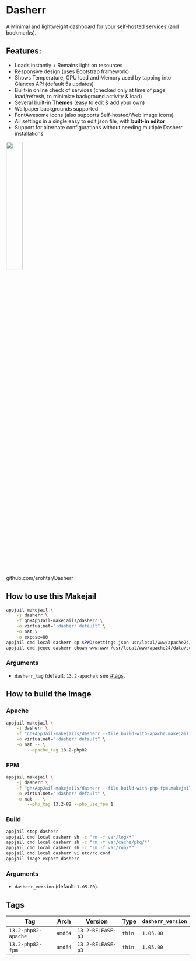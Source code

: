 # Dasherr

A Minimal and lightweight dashboard for your self-hosted services (and bookmarks).

## Features:

* Loads instantly + Remains light on resources
* Responsive design (uses Bootstrap framework)
* Shows Temperature, CPU load and Memory used by tapping into Glances API (default 5s updates)
* Built-in online check of services (checked only at time of page load/refresh, to minimize background activity & load)
* Several built-in **Themes** (easy to edit & add your own)
* Wallpaper backgrounds supported
* FontAwesome icons (also supports Self-hosted/Web image icons)
* All settings in a single easy to edit json file, with **built-in editor**
* Support for alternate configurations without needing multiple Dasherr installations

<img src="https://raw.githubusercontent.com/erohtar/Dasherr/main/www/res/favicon.svg" width="30%" height="auto">

github.com/erohtar/Dasherr

## How to use this Makejail

```sh
appjail makejail \
    -j dasherr \
    -f gh+AppJail-makejails/dasherr \
    -o virtualnet=":dasherr default" \
    -o nat \
    -o expose=80
appjail cmd local dasherr cp $PWD/settings.json usr/local/www/apache24/data/settings.json
appjail cmd jexec dasherr chown www:www /usr/local/www/apache24/data/settings.json
```

### Arguments

* `dasherr_tag` (default: `13.2-apache`): see [#tags](#tags).

## How to build the Image

### Apache

```sh
appjail makejail \
    -j dasherr \
    -f "gh+AppJail-makejails/dasherr --file build-with-apache.makejail" \
    -o virtualnet=":dasherr default" \
    -o nat -- \
        --apache_tag 13.2-php82
```

### FPM

```sh
appjail makejail \
    -j dasherr \
    -f "gh+AppJail-makejails/dasherr --file build-with-php-fpm.makejail" \
    -o virtualnet=":dasherr default" \
    -o nat -- \
        --php_tag 13.2-82 --php_use_fpm 1
```

### Build

```sh
appjail stop dasherr
appjail cmd local dasherr sh -c "rm -f var/log/*"
appjail cmd local dasherr sh -c "rm -f var/cache/pkg/*"
appjail cmd local dasherr sh -c "rm -f var/run/*"
appjail cmd local dasherr vi etc/rc.conf
appjail image export dasherr
```

### Arguments

* `dasherr_version` (default: `1.05.00`).

## Tags

| Tag                 | Arch    | Version           | Type   | `dasherr_version` |
| ------------------- | ------- | ----------------- | ------ | ----------------- |
| `13.2-php82-apache` | `amd64` | `13.2-RELEASE-p3` | `thin` |     `1.05.00`     |
| `13.2-php82-fpm`    | `amd64` | `13.2-RELEASE-p3` | `thin` |     `1.05.00`     |
